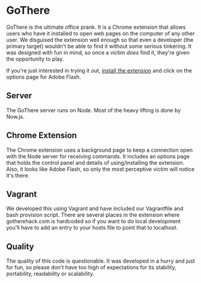 # GoThere

GoThere is the ultimate office prank. It is a Chrome extension that allows users who have it installed to open web pages on the computer of any other user. We disguised the extension well enough so that even a developer (the primary target) wouldn't be able to find it without some serious tinkering. It was designed with fun in mind, so once a victim *does* find it, they're given the opportunity to play.

If you're just interested in trying it out, [install the extension](http://gotherehack.com/plugin.crx) and click on the options page for Adobe Flash.

## Server

The GoThere server runs on Node. Most of the heavy lifting is done by Now.js.

## Chrome Extension

The Chrome extension uses a background page to keep a connection open with the Node server for receiving commands. It includes an options page that holds the control panel and details of using/installing the extension. Also, it looks like Adobe Flash, so only the most perceptive victim will notice it's there.

## Vagrant

We developed this using Vagrant and have included our Vagrantfile and bash provision script. There are several places in the extension where gotherehack.com is hardcoded so if you want to do local development you'll have to add an entry to your hosts file to point that to localhost.

## Quality

The quality of this code is questionable. It was developed in a hurry and just for fun, so please don't have too high of expectations for its stability, portability, readability or scalability.
